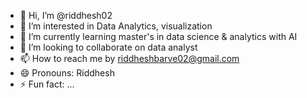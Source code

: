 - 👋 Hi, I’m @riddhesh02
- 👀 I’m interested in Data Analytics, visualization
- 🌱 I’m currently learning master's in data science & analytics with AI 
- 💞️ I’m looking to collaborate on data analyst
- 📫 How to reach me by riddheshbarve02@gmail.com
- 😄 Pronouns: Riddhesh
- ⚡ Fun fact: ...

<!---
riddhesh02/riddhesh02 is a ✨ special ✨ repository because its `README.md` (this file) appears on your GitHub profile.
You can click the Preview link to take a look at your changes.
--->
